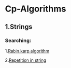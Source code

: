 # Cp-Algorithms

## 1.Strings

### Searching:

1.[Rabin karp algorithm](A1.Strings/A1D.Robin%20karp%20algorithm.md)

2.[Repetition in string](A1.Strings/A2D.Repeation%20in%20strings.md)
